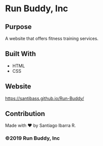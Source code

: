 # Run Buddy, Inc

## Purpose
A website that offers fitness training services. 

## Built With
* HTML
* CSS

## Website
  https://santibass.github.io/Run-Buddy/

## Contribution
Made with ❤️ by Santiago Ibarra R.
### ©️2019 Run Buddy, Inc
